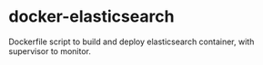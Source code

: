 docker-elasticsearch
====================

Dockerfile script to build and deploy elasticsearch container, with supervisor to monitor.
